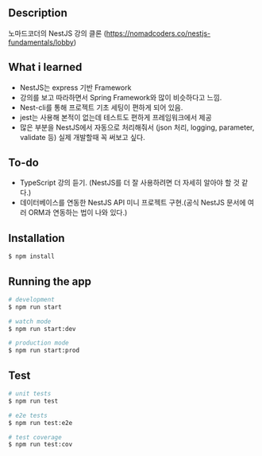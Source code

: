 ## Description

노마드코더의 NestJS 강의 클론 (https://nomadcoders.co/nestjs-fundamentals/lobby)

## What i learned

- NestJS는 express 기반 Framework
- 강의를 보고 따라하면서 Spring Framework와 많이 비슷하다고 느낌.
- Nest-cli를 통해 프로젝트 기초 세팅이 편하게 되어 있음.
- jest는 사용해 본적이 없는데 테스트도 편하게 프레임워크에서 제공
- 많은 부분을 NestJS에서 자동으로 처리해줘서 (json 처리, logging, parameter, validate 등) 실제 개발할때 꼭 써보고 싶다.

## To-do

- TypeScript 강의 듣기. (NestJS를 더 잘 사용하려면 더 자세히 알아야 할 것 같다.)
- 데이터베이스를 연동한 NestJS API 미니 프로젝트 구현.(공식 NestJS 문서에 여러 ORM과 연동하는 법이 나와 있다.)


## Installation

```bash
$ npm install
```

## Running the app

```bash
# development
$ npm run start

# watch mode
$ npm run start:dev

# production mode
$ npm run start:prod
```

## Test

```bash
# unit tests
$ npm run test

# e2e tests
$ npm run test:e2e

# test coverage
$ npm run test:cov
```
